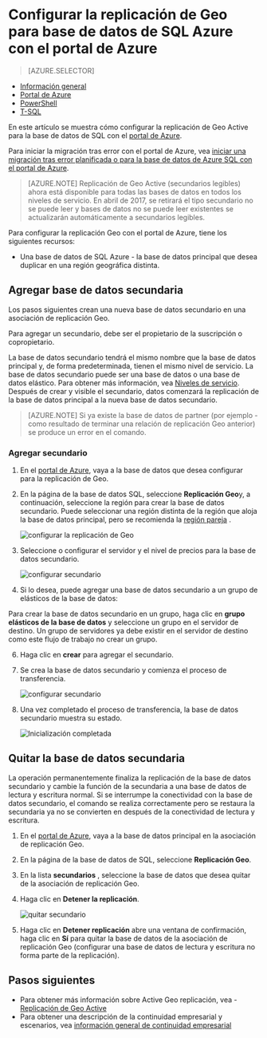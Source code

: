 <properties 
    pageTitle="Configurar la replicación de Geo para base de datos de SQL Azure con el portal de Azure | Microsoft Azure" 
    description="Configurar la replicación de Geo para la base de datos de SQL Azure con el portal de Azure" 
    services="sql-database" 
    documentationCenter="" 
    authors="stevestein" 
    manager="jhubbard" 
    editor=""/>

<tags
    ms.service="sql-database"
    ms.devlang="NA"
    ms.topic="article"
    ms.tgt_pltfrm="NA"
    ms.workload="NA"
    ms.date="10/18/2016"
    ms.author="sstein"/>

# <a name="configure-geo-replication-for-azure-sql-database-with-the-azure-portal"></a>Configurar la replicación de Geo para base de datos de SQL Azure con el portal de Azure


> [AZURE.SELECTOR]
- [Información general](sql-database-geo-replication-overview.md)
- [Portal de Azure](sql-database-geo-replication-portal.md)
- [PowerShell](sql-database-geo-replication-powershell.md)
- [T-SQL](sql-database-geo-replication-transact-sql.md)

En este artículo se muestra cómo configurar la replicación de Geo Active para la base de datos de SQL con el [portal de Azure](http://portal.azure.com).

Para iniciar la migración tras error con el portal de Azure, vea [iniciar una migración tras error planificada o para la base de datos de Azure SQL con el portal de Azure](sql-database-geo-replication-failover-portal.md).

>[AZURE.NOTE] Replicación de Geo Active (secundarios legibles) ahora está disponible para todas las bases de datos en todos los niveles de servicio. En abril de 2017, se retirará el tipo secundario no se puede leer y bases de datos no se puede leer existentes se actualizarán automáticamente a secundarios legibles.

Para configurar la replicación Geo con el portal de Azure, tiene los siguientes recursos:

- Una base de datos de SQL Azure - la base de datos principal que desea duplicar en una región geográfica distinta.

## <a name="add-secondary-database"></a>Agregar base de datos secundaria

Los pasos siguientes crean una nueva base de datos secundario en una asociación de replicación Geo.  

Para agregar un secundario, debe ser el propietario de la suscripción o copropietario. 

La base de datos secundario tendrá el mismo nombre que la base de datos principal y, de forma predeterminada, tienen el mismo nivel de servicio. La base de datos secundario puede ser una base de datos o una base de datos elástico. Para obtener más información, vea [Niveles de servicio](sql-database-service-tiers.md).
Después de crear y visible el secundario, datos comenzará la replicación de la base de datos principal a la nueva base de datos secundario. 

> [AZURE.NOTE] Si ya existe la base de datos de partner (por ejemplo - como resultado de terminar una relación de replicación Geo anterior) se produce un error en el comando.

### <a name="add-secondary"></a>Agregar secundario

1. En el [portal de Azure](http://portal.azure.com), vaya a la base de datos que desea configurar para la replicación de Geo.
2. En la página de la base de datos SQL, seleccione **Replicación Geo**y, a continuación, seleccione la región para crear la base de datos secundario. Puede seleccionar una región distinta de la región que aloja la base de datos principal, pero se recomienda la [región pareja](../best-practices-availability-paired-regions.md) .

    ![configurar la replicación de Geo](./media/sql-database-geo-replication-portal/configure-geo-replication.png)


4. Seleccione o configurar el servidor y el nivel de precios para la base de datos secundario.

    ![configurar secundario](./media/sql-database-geo-replication-portal/create-secondary.png)

5. Si lo desea, puede agregar una base de datos secundario a un grupo de elásticos de la base de datos:

 Para crear la base de datos secundario en un grupo, haga clic en **grupo elásticos de la base de datos** y seleccione un grupo en el servidor de destino. Un grupo de servidores ya debe existir en el servidor de destino como este flujo de trabajo no crear un grupo.

6. Haga clic en **crear** para agregar el secundario.
 
6. Se crea la base de datos secundario y comienza el proceso de transferencia. 
 
    ![configurar secundario](./media/sql-database-geo-replication-portal/seeding0.png)

7. Una vez completado el proceso de transferencia, la base de datos secundario muestra su estado.

    ![Inicialización completada](./media/sql-database-geo-replication-portal/seeding-complete.png)


## <a name="remove-secondary-database"></a>Quitar la base de datos secundaria

La operación permanentemente finaliza la replicación de la base de datos secundario y cambie la función de la secundaria a una base de datos de lectura y escritura normal. Si se interrumpe la conectividad con la base de datos secundario, el comando se realiza correctamente pero se restaura la secundaria ya no se convierten en después de la conectividad de lectura y escritura.  

1. En el [portal de Azure](http://portal.azure.com), vaya a la base de datos principal en la asociación de replicación Geo.
2. En la página de la base de datos de SQL, seleccione **Replicación Geo**.
3. En la lista **secundarios** , seleccione la base de datos que desea quitar de la asociación de replicación Geo.
4. Haga clic en **Detener la replicación**.

    ![quitar secundario](./media/sql-database-geo-replication-portal/remove-secondary.png)

5. Haga clic en **Detener replicación** abre una ventana de confirmación, haga clic en **Sí** para quitar la base de datos de la asociación de replicación Geo (configurar una base de datos de lectura y escritura no forma parte de la replicación).


## <a name="next-steps"></a>Pasos siguientes

- Para obtener más información sobre Active Geo replicación, vea - [Replicación de Geo Active](sql-database-geo-replication-overview.md)
- Para obtener una descripción de la continuidad empresarial y escenarios, vea [información general de continuidad empresarial](sql-database-business-continuity.md)

